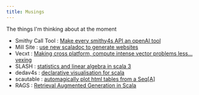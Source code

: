 ```yaml
---
title: Musings
---
```

The things I'm thinking about at the moment

- Smithy Call Tool : [Make every smithy4s API an openAI tool](/_posts/2024-07-01-AI-phone-smithy.md)
- Mill Site : [use new scaladoc to generate websites](/_posts/2024-02-01-mill-site.md)
- Vecxt : [Making cross platform, compute intense vector problems less... vexing](_posts/2024-04-01-vecxt.md)
- SLASH : [statistics and linear algebra in scala 3](/_posts/2024-05-01-slash.md)
- dedav4s : [declarative visualisation for scala](/_posts/2024-06-01-dedav4s.md)
- scautable : [automagically plot html tables from a Seq[A]](_posts/2024-03-01-scautable.md)
- RAGS : [Retrieval Augmented Generation in Scala](/_posts/2024-01-01-rags.md)



